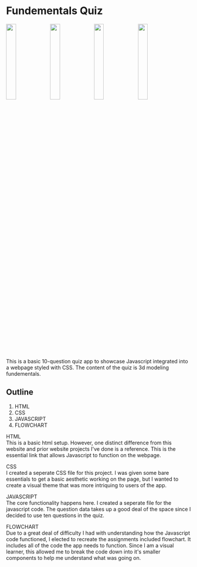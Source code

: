 <h1>Fundementals Quiz</h1>

<img src="https://github.com/user-attachments/assets/12721270-1d62-4f5f-8850-0fafee78a27e" width="23%"></img> <img src="https://github.com/user-attachments/assets/69e4d61d-7d80-4f93-ab7a-65c892a0c8ba" width="23%"></img> <img src="https://github.com/user-attachments/assets/91da73ad-63c0-4406-ab20-db7b94521f34" width="23%"></img> <img src="https://github.com/user-attachments/assets/6fc31dd7-1fa9-4173-8e0e-438442cc2aaa" width="23%"></img> 

This is a basic 10-question quiz app to showcase Javascript integrated into a webpage styled with CSS. The content of the quiz is 3d modeling fundementals.

<h2>Outline</h2>
<ol>
<li>HTML</li>
<li>CSS</li>
<li>JAVASCRIPT</li>
<li>FLOWCHART</li>
</ol>

HTML
<br>
This is a basic html setup. However, one distinct difference from this website and prior website projects I've done is a <script></script> reference. This is the essential link that allows Javascript to function on the webpage.

CSS
<br>
I created a seperate CSS file for this project. I was given some bare essentials to get a basic aesthetic working on the page, but I wanted to create a visual theme that was more intriquing to users of the app.

JAVASCRIPT
<br>
The core functionality happens here. I created a seperate file for the javascript code. The question data takes up a good deal of the space since I decided to use ten questions in the quiz.

FLOWCHART
<br>
Due to a great deal of difficulty I had with understanding how the Javascript code functioned, I elected to recreate the assignments included flowchart. It includes all of the code the app needs to function. Since I am a visual learner, this allowed me to break the code down into it's smaller components to help me understand what was going on.